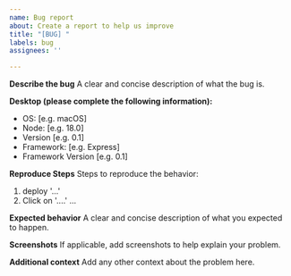 ```yaml
---
name: Bug report
about: Create a report to help us improve
title: "[BUG] "
labels: bug
assignees: ''

---
```


**Describe the bug**
A clear and concise description of what the bug is.

**Desktop (please complete the following information):**
 - OS: [e.g. macOS]
 - Node: [e.g. 18.0]
 - Version [e.g. 0.1]
 - Framework: [e.g. Express]
 - Framework Version [e.g. 0.1]
 
**Reproduce Steps**
Steps to reproduce the behavior:
1. deploy '...'
2. Click on '....'
...

**Expected behavior**
A clear and concise description of what you expected to happen.

**Screenshots**
If applicable, add screenshots to help explain your problem.

**Additional context**
Add any other context about the problem here.
